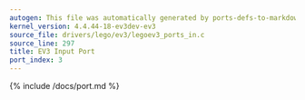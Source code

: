 ```yaml
---
autogen: This file was automatically generated by ports-defs-to-markdown.py
kernel_version: 4.4.44-18-ev3dev-ev3
source_file: drivers/lego/ev3/legoev3_ports_in.c
source_line: 297
title: EV3 Input Port
port_index: 3
---
```


{% include /docs/port.md %}
